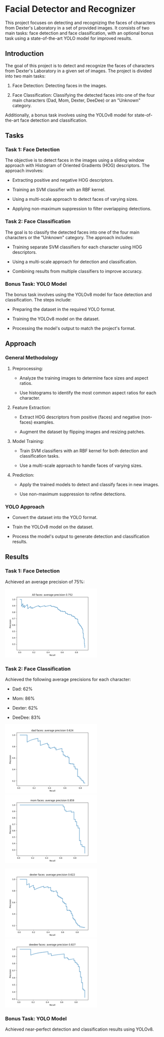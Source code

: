 # Facial Detector and Recognizer

This project focuses on detecting and recognizing the faces of characters from Dexter's Laboratory in a set of provided images. It consists of two main tasks: face detection and face classification, with an optional bonus task using a state-of-the-art YOLO model for improved results.

## Introduction
The goal of this project is to detect and recognize the faces of characters from Dexter's Laboratory in a given set of images. The project is divided into two main tasks:

1. Face Detection: Detecting faces in the images.

2. Face Classification: Classifying the detected faces into one of the four main characters (Dad, Mom, Dexter, DeeDee) or an "Unknown" category.

Additionally, a bonus task involves using the YOLOv8 model for state-of-the-art face detection and classification.

## Tasks

### Task 1: Face Detection
The objective is to detect faces in the images using a sliding window approach with Histogram of Oriented Gradients (HOG) descriptors. The approach involves:

- Extracting positive and negative HOG descriptors.

- Training an SVM classifier with an RBF kernel.

- Using a multi-scale approach to detect faces of varying sizes.

- Applying non-maximum suppression to filter overlapping detections.

### Task 2: Face Classification
The goal is to classify the detected faces into one of the four main characters or the "Unknown" category. The approach includes:

- Training separate SVM classifiers for each character using HOG descriptors.

- Using a multi-scale approach for detection and classification.

- Combining results from multiple classifiers to improve accuracy.

### Bonus Task: YOLO Model
The bonus task involves using the YOLOv8 model for face detection and classification. The steps include:

- Preparing the dataset in the required YOLO format.

- Training the YOLOv8 model on the dataset.

- Processing the model's output to match the project's format.

## Approach

### General Methodology

1. Preprocessing:

   - Analyze the training images to determine face sizes and aspect ratios.

   - Use histograms to identify the most common aspect ratios for each character.

2. Feature Extraction:

   - Extract HOG descriptors from positive (faces) and negative (non-faces) examples.

   - Augment the dataset by flipping images and resizing patches.

3. Model Training:

   - Train SVM classifiers with an RBF kernel for both detection and classification tasks.

   - Use a multi-scale approach to handle faces of varying sizes.

4. Prediction:

   - Apply the trained models to detect and classify faces in new images.

   - Use non-maximum suppression to refine detections.

### YOLO Approach
- Convert the dataset into the YOLO format.

- Train the YOLOv8 model on the dataset.

- Process the model's output to generate detection and classification results.

## Results

### Task 1: Face Detection

Achieved an average precision of 75%:

<p style="align-content: center">
  <img src="img/prec_all_faces.png" alt="Face Detection Results" width="300"/>
</p>



### Task 2: Face Classification
Achieved the following average precisions for each character:

- Dad: 62%

- Mom: 86%

- Dexter: 62%

- DeeDee: 83%

<p style="align-content: center">
  <img src="img/prec_dad.png" alt="Face Classification Results" width="300" style="margin-right: 10px" />
<img src="img/prec_mom.png" alt="Face Classification Results" width="300"/>
</p>

<p style="align-content: center">
<img src="img/prec_dexter.png" alt="Face Classification Results" width="300" style="margin-right: 10px"/>
    <img src="img/prec_deedee.png" alt="Face Classification Results" width="300"/>
</p>

### Bonus Task: YOLO Model
Achieved near-perfect detection and classification results using YOLOv8.
